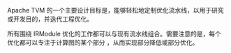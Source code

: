 Apache TVM 的一个主要设计目标是，能够轻松地定制优化流水线，以用于研究或开发目的，并迭代工程优化。

所有围绕 IRModule 优化的工作都可以与现有流水线组合。需要注意的是，每个优化都可以专注于计算图的某个部分 ，从而实现部分降低或部分优化。